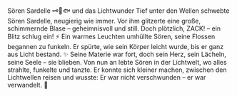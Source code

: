 Sören Sardelle 🗝️👘🐟 und das Lichtwunder
Tief unter den Wellen schwebte Sören Sardelle, neugierig wie immer.
Vor ihm glitzerte eine große, schimmernde Blase – geheimnisvoll und still.
Doch plötzlich, ZACK! – ein Blitz schlug ein! ⚡
Ein warmes Leuchten umhüllte Sören, seine Flossen begannen zu funkeln.
Er spürte, wie sein Körper leicht wurde, bis er ganz aus Licht bestand. ✨
Seine Materie war fort, doch sein Herz, sein Lächeln, seine Seele – sie blieben.
Von nun an lebte Sören in der Lichtwelt, wo alles strahlte, funkelte und tanzte.
Er konnte sich kleiner machen, zwischen den Lichtwellen reisen
und wusste: Er war nicht verschwunden –
er war verwandelt. 🌟